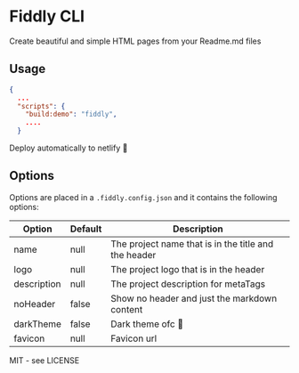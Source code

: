 # Fiddly CLI

Create beautiful and simple HTML pages from your Readme.md files

## Usage

```json
{
  ...
  "scripts": {
    "build:demo": "fiddly",
    ....
  }
```

Deploy automatically to netlify 🎉

## Options

Options are placed in a `.fiddly.config.json` and it contains the following options:

| Option      | Default | Description                                          |
| ----------- | ------- | ---------------------------------------------------- |
| name        | null    | The project name that is in the title and the header |
| logo        | null    | The project logo that is in the header               |
| description | null    | The project description for metaTags                 |
| noHeader    | false   | Show no header and just the markdown content         |
| darkTheme   | false   | Dark theme ofc 🎉                                    |
| favicon     | null    | Favicon url                                          |

MIT - see LICENSE
